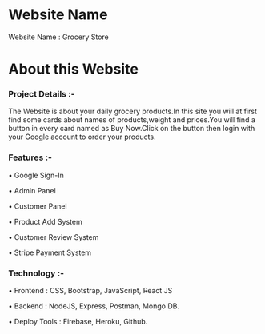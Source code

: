 # Website Name

Website Name : Grocery Store

# About this Website

### Project Details :-

The Website is about your daily grocery products.In this site you will at first find some cards about names of products,weight and prices.You will find a button in every card named as Buy Now.Click on the button then login with your Google account to order your products.

### Features :-

• Google Sign-In

• Admin Panel

• Customer Panel

• Product Add System

• Customer Review System 

• Stripe Payment System

### Technology :-

• Frontend : CSS, Bootstrap, JavaScript, React JS

• Backend : NodeJS, Express, Postman, Mongo DB.

• Deploy Tools : Firebase, Heroku, Github.
